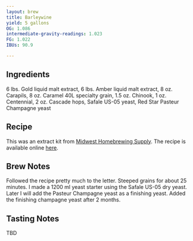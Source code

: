 ```yaml
---
layout: brew
title: Barleywine
yield: 5 gallons
OG: 1.086
intermediate-gravity-readings: 1.023
FG: 1.022
IBUs: 90.9

---
```


## Ingredients
6 lbs. Gold liquid malt extract, 6 lbs. Amber liquid malt extract, 8 oz. Carapils, 8 oz. Caramel 40L specialty grain, 1.5 oz. Chinook, 1 oz. Centennial, 2 oz. Cascade hops, Safale US-05 yeast, Red Star Pasteur Champagne yeast

## Recipe
This was an extract kit from [Midwest Homebrewing Supply](http://www.midwestsupplies.com/bigfoot-s-barleywine-kit.html).  The recipe is available online [here](http://www.midwestsupplies.com/media/downloads/22/Bigfoot's%20Barleywine%20Instructions.pdf).

## Brew Notes
Followed the recipe pretty much to the letter. Steeped grains for about 25 minutes. I made a 1200 ml yeast starter using the Safale US-05 dry yeast. Later I will add the Pasteur Champagne yeast as a finishing yeast. Added the finishing champagne yeast after 2 months.

## Tasting Notes
TBD
